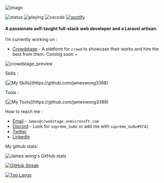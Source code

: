 ![image](https://user-images.githubusercontent.com/87692325/168801884-7996266d-a2eb-4c7f-9dfc-5eb8e3960aad.png)


![status](https://nocache.advaith.workers.dev?url=https://img.shields.io/endpoint?url=https://dev.discordprofiles.me/api/badge/status/276544649148235776?simple=true)
![playing](https://nocache.advaith.workers.dev?url=https://img.shields.io/endpoint?url=https://dev.discordprofiles.me/api/badge/playing/276544649148235776)
![vscode](https://nocache.advaith.workers.dev?url=https://img.shields.io/endpoint?url=https://dev.discordprofiles.me/api/badge/vscode/276544649148235776)
[![spotify](https://nocache.advaith.workers.dev?url=https://img.shields.io/endpoint?url=https://dev.discordprofiles.me/api/badge/spotify/276544649148235776)](https://dev.discordprofiles.me/openspotify/276544649148235776)

#### A passionate self-taught full-stack web developer and a Laravel artisan.

I’m currently working on :

- [Crowdstage](https://crowdstage.xyz/) - A platform for `crowd` to showcase their works and hire the best from them. Coming soon ~

![crowdstage_preview](https://user-images.githubusercontent.com/87692325/177058951-d955c92b-cf34-4e92-b092-ab97da87fa6f.png)

Skills :

[![My Skills](https://skillicons.dev/icons?i=js,html,css,tailwind,vite,php,laravel,vue,nodejs,mysql,redis,md,)](https://github.com/jameswong3388)

Tools : 

[![My Tools](https://skillicons.dev/icons?i=docker,git,github,nginx,heroku,idea,stackoverflow,figma,)](https://github.com/jameswong3388)

How to reach me :

- [Email](mailto:James@crwodstage.onmicrosoft.com) - `James@crwodstage.onmicrosoft.com`
- [Discord](https://discord.gg/8jBQJ7Zq) - Look for `suprême_GuNz` or add me with `suprême_GuNz#9742`
- [Twitter](https://twitter.com/jameswong3388)
- [LinkedIn](https://www.linkedin.com/in/wongchaifuu/)

My github stats:

![James wong's GitHub stats](https://github-readme-stats.vercel.app/api?username=jameswong3388&show_icons=true&theme=gotham&count_private=true)

[![GitHub Streak](https://github-readme-streak-stats.herokuapp.com/?user=jameswong3388)](https://git.io/streak-stats)

[![Top Langs](https://github-readme-stats.vercel.app/api/top-langs/?username=jameswong3388&layout=compact)](https://github.com/anuraghazra/github-readme-stats)

<!--
**jameswong3388/jameswong3388** is a ✨ _special_ ✨ repository because its `README.md` (this file) appears on your GitHub profile.

Here are some ideas to get you started:

- 🔭 I’m currently working on ...
- 🌱 I’m currently learning ...
- 👯 I’m looking to collaborate on ...
- 🤔 I’m looking for help with ...
- 💬 Ask me about ...
- 📫 How to reach me: ...
- 😄 Pronouns: ...
- ⚡ Fun fact: ...
-->
